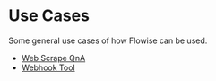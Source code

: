 # Use Cases

Some general use cases of how Flowise can be used.

* [Web Scrape QnA](web-scrape-qna.md)
* [Webhook Tool](webhook-tool.md)
